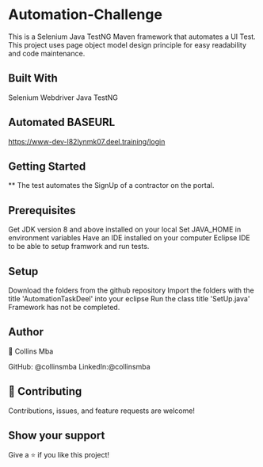 # Automation-Challenge
This is a Selenium Java TestNG Maven framework that automates a UI Test. This project uses page object model design principle for easy readability and code maintenance.

## Built With
Selenium Webdriver
Java
TestNG
## Automated BASEURL
https://www-dev-l82lynmk07.deel.training/login
## Getting Started
** The test automates the SignUp of a contractor on the portal.
## Prerequisites
Get JDK version 8 and above installed on your local
Set JAVA_HOME in environment variables
Have an IDE installed on your computer Eclipse IDE to be able to setup framwork and run tests.
## Setup
Download the folders from the github repository
Import the folders with the title 'AutomationTaskDeel' into your eclipse
Run the class title 'SetUp.java'
Framework has not be completed.

## Author
👤 Collins Mba

GitHub: @collinsmba
LinkedIn:@collinsmba
## 🤝 Contributing
Contributions, issues, and feature requests are welcome!

## Show your support
Give a ⭐️ if you like this project!
